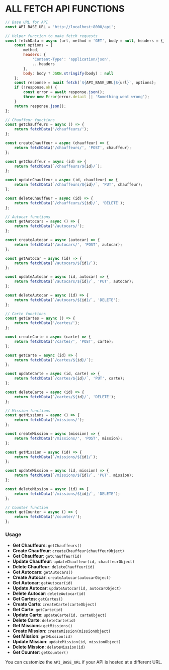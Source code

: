 # ALL FETCH API FUNCTIONS

```javascript
// Base URL for API
const API_BASE_URL = 'http://localhost:8000/api';

// Helper function to make fetch requests
const fetchData = async (url, method = 'GET', body = null, headers = {}) => {
    const options = {
        method,
        headers: {
            'Content-Type': 'application/json',
            ...headers
        },
        body: body ? JSON.stringify(body) : null
    };
    const response = await fetch(`${API_BASE_URL}${url}`, options);
    if (!response.ok) {
        const error = await response.json();
        throw new Error(error.detail || 'Something went wrong');
    }
    return response.json();
};

// Chauffeur functions
const getChauffeurs = async () => {
    return fetchData('/chauffeurs/');
};

const createChauffeur = async (chauffeur) => {
    return fetchData('/chauffeurs/', 'POST', chauffeur);
};

const getChauffeur = async (id) => {
    return fetchData(`/chauffeurs/${id}/`);
};

const updateChauffeur = async (id, chauffeur) => {
    return fetchData(`/chauffeurs/${id}/`, 'PUT', chauffeur);
};

const deleteChauffeur = async (id) => {
    return fetchData(`/chauffeurs/${id}/`, 'DELETE');
};

// Autocar functions
const getAutocars = async () => {
    return fetchData('/autocars/');
};

const createAutocar = async (autocar) => {
    return fetchData('/autocars/', 'POST', autocar);
};

const getAutocar = async (id) => {
    return fetchData(`/autocars/${id}/`);
};

const updateAutocar = async (id, autocar) => {
    return fetchData(`/autocars/${id}/`, 'PUT', autocar);
};

const deleteAutocar = async (id) => {
    return fetchData(`/autocars/${id}/`, 'DELETE');
};

// Carte functions
const getCartes = async () => {
    return fetchData('/cartes/');
};

const createCarte = async (carte) => {
    return fetchData('/cartes/', 'POST', carte);
};

const getCarte = async (id) => {
    return fetchData(`/cartes/${id}/`);
};

const updateCarte = async (id, carte) => {
    return fetchData(`/cartes/${id}/`, 'PUT', carte);
};

const deleteCarte = async (id) => {
    return fetchData(`/cartes/${id}/`, 'DELETE');
};

// Mission functions
const getMissions = async () => {
    return fetchData('/missions/');
};

const createMission = async (mission) => {
    return fetchData('/missions/', 'POST', mission);
};

const getMission = async (id) => {
    return fetchData(`/missions/${id}/`);
};

const updateMission = async (id, mission) => {
    return fetchData(`/missions/${id}/`, 'PUT', mission);
};

const deleteMission = async (id) => {
    return fetchData(`/missions/${id}/`, 'DELETE');
};

// Counter function
const getCounter = async () => {
    return fetchData('/counter/');
};
```

### Usage

- **Get Chauffeurs**: `getChauffeurs()`
- **Create Chauffeur**: `createChauffeur(chauffeurObject)`
- **Get Chauffeur**: `getChauffeur(id)`
- **Update Chauffeur**: `updateChauffeur(id, chauffeurObject)`
- **Delete Chauffeur**: `deleteChauffeur(id)`
- **Get Autocars**: `getAutocars()`
- **Create Autocar**: `createAutocar(autocarObject)`
- **Get Autocar**: `getAutocar(id)`
- **Update Autocar**: `updateAutocar(id, autocarObject)`
- **Delete Autocar**: `deleteAutocar(id)`
- **Get Cartes**: `getCartes()`
- **Create Carte**: `createCarte(carteObject)`
- **Get Carte**: `getCarte(id)`
- **Update Carte**: `updateCarte(id, carteObject)`
- **Delete Carte**: `deleteCarte(id)`
- **Get Missions**: `getMissions()`
- **Create Mission**: `createMission(missionObject)`
- **Get Mission**: `getMission(id)`
- **Update Mission**: `updateMission(id, missionObject)`
- **Delete Mission**: `deleteMission(id)`
- **Get Counter**: `getCounter()`

You can customize the `API_BASE_URL` if your API is hosted at a different URL.
